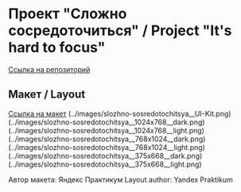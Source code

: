 # Проект "Сложно сосредоточиться" / Project "It's hard to focus"
[Ссылка на репозиторий](https://github.com/Darina1801/slozhno-sosredotochitsya.git)

## Макет / Layout
[Ссылка на макет](https://www.figma.com/design/lCqDbWjgllgJtb2hmCqfyX/%236-%D0%A1%D0%BB%D0%BE%D0%B6%D0%BD%D0%BE-%D1%81%D0%BE%D1%81%D1%80%D0%B5%D0%B4%D0%BE%D1%82%D0%BE%D1%87%D0%B8%D1%82%D1%8C%D1%81%D1%8F?node-id=601-2&t=3ETcgFoy7wwFAAqd-0)
(../images/slozhno-sosredotochitsya__UI-Kit.png)
(../images/slozhno-sosredotochitsya__1024x768__dark.png)
(../images/slozhno-sosredotochitsya__1024x768__light.png)
(../images/slozhno-sosredotochitsya__768x1024__dark.png)
(../images/slozhno-sosredotochitsya__768x1024__light.png)
(../images/slozhno-sosredotochitsya__375x668__dark.png)
(../images/slozhno-sosredotochitsya__375x668__light.png)

Автор макета: Яндекс Практикум
Layout author: Yandex Praktikum